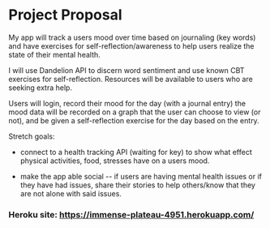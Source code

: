 # Project Proposal

My app will track a users mood over time based on journaling (key words) and have exercises for self-reflection/awareness to help users realize the state of their mental health.

I will use Dandelion API to discern word sentiment and use known CBT exercises for self-reflection. Resources will be available to users who are seeking extra help.

Users will login, record their mood for the day (with a journal entry) the mood data will be recorded on a graph that the user can choose to view (or not), and be given a self-reflection exercise for the day based on the entry.


Stretch goals:
- connect to a health tracking API (waiting for key) to show what effect physical activities, food, stresses have on a users mood.

- make the app able social -- if users are having mental health issues or if they have had issues, share their stories to help others/know that they are not alone with said issues.


### Heroku site: https://immense-plateau-4951.herokuapp.com/